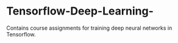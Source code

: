 # Tensorflow-Deep-Learning-
Contains course assignments for training deep neural networks in Tensorflow.
